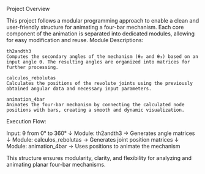 Project Overview

This project follows a modular programming approach to enable a clean and user-friendly structure for animating a four-bar mechanism. Each core component of the animation is separated into dedicated modules, allowing for easy modification and reuse.
Module Descriptions:

    th2andth3
    Computes the secondary angles of the mechanism (θ₂ and θ₃) based on an input angle θ. The resulting angles are organized into matrices for further processing.

    calculos_rebolutas
    Calculates the positions of the revolute joints using the previously obtained angular data and necessary input parameters.

    animation_4bar
    Animates the four-bar mechanism by connecting the calculated node positions with bars, creating a smooth and dynamic visualization.

Execution Flow:

Input: θ from 0° to 360°
        ↓
Module: th2andth3 → Generates angle matrices
        ↓
Module: calculos_rebolutas → Generates joint position matrices
        ↓
Module: animation_4bar → Uses positions to animate the mechanism

This structure ensures modularity, clarity, and flexibility for analyzing and animating planar four-bar mechanisms.
